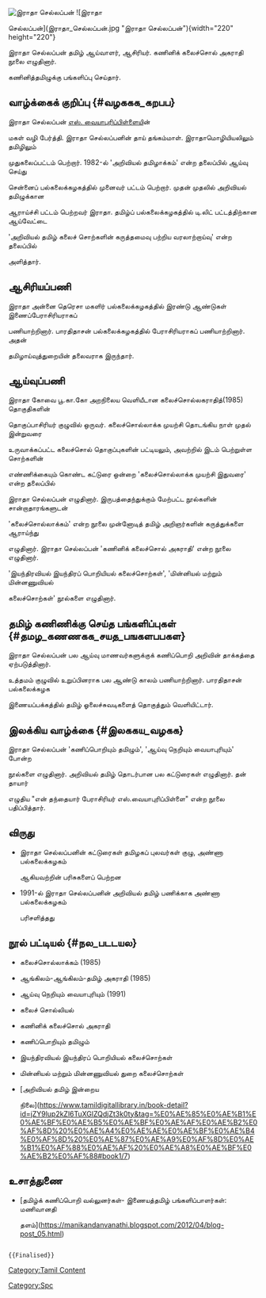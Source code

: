 ![இராதா செல்லப்பன்](இராதா_செல்லப்பன்1.png "இராதா செல்லப்பன்") ![இராதா
செல்லப்பன்](இராதா_செல்லப்பன்.jpg "இராதா செல்லப்பன்"){width="220" height="220"}
இராதா செல்லப்பன் தமிழ் ஆய்வாளர், ஆசிரியர். கணினிக் கலைச்சொல் அகராதி நூலை எழுதினார்.
கணினித்தமிழுக்கு பங்களிப்பு செய்தார்.

## வாழ்க்கைக் குறிப்பு {#வழககக_கறபப}

இராதா செல்லப்பன் [எஸ். வையாபுரிப்பிள்ளைய](எஸ்._வையாபுரிப்_பிள்ளை "wikilink")ின்
மகள் வழி பேர்த்தி. இராதா செல்லப்பனின் தாய் தங்கம்மாள். இராதாமொழியியலிலும் தமிழிலும்
முதுகலைப்பட்டம் பெற்றார். 1982-ல் \'அறிவியல் தமிழாக்கம்\' என்ற தலைப்பில் ஆய்வு செய்து
சென்னைப் பல்கலைக்கழகத்தில் முனைவர் பட்டம் பெற்றார். முதன் முதலில் அறிவியல் தமிழுக்கான
ஆராய்ச்சி பட்டம் பெற்றவர் இராதா. தமிழ்ப் பல்கலைக்கழகத்தில் டி.லிட் பட்டத்திற்கான ஆய்வேட்டை
\'அறிவியல் தமிழ் கலைச் சொற்களின் கருத்தமைவு பற்றிய வரலாற்றாய்வு\' என்ற தலைப்பில்
அளித்தார்.

## ஆசிரியப்பணி

இராதா அன்னை தெரெசா மகளிர் பல்கலைக்கழகத்தில் இரண்டு ஆண்டுகள் இணைப்பேராசிரியராகப்
பணியாற்றினார். பாரதிதாசன் பல்கலைக்கழகத்தில் பேராசிரியராகப் பணியாற்றினார். அதன்
தமிழாய்வுத்துறையின் தலைவராக இருந்தார்.

## ஆய்வுப்பணி

இராதா கோவை பூ.கா.கோ அறநிலைய வெளியீடான கலைச்சொல்லகராதித்(1985) தொகுதிகளின்
தொகுப்பாசிரியர் குழுவில் ஒருவர். கலைச்சொல்லாக்க முயற்சி தொடங்கிய நாள் முதல் இன்றுவரை
உருவாக்கப்பட்ட கலைச்சொல் தொகுப்புகளின் பட்டியலும், அவற்றில் இடம் பெற்றுள்ள சொற்களின்
எண்ணிக்கையும் கொண்ட கட்டுரை ஒன்றை \'கலைச்சொல்லாக்க முயற்சி இதுவரை\' என்ற தலைப்பில்
இராதா செல்லப்பன் எழுதினார். இருபத்தைந்துக்கும் மேற்பட்ட நூல்களின் சான்றாதாரங்களுடன்
\'கலைச்சொல்லாக்கம்\' என்ற நூலை முன்னோடித் தமிழ் அறிஞர்களின் கருத்துக்களை ஆராய்ந்து
எழுதினார். இராதா செல்லப்பன் \'கணினிக் கலைச்சொல் அகராதி\' என்ற நூலை எழுதினார்.
\'இயந்திரவியல் இயந்திரப் பொறியியல் கலைச்சொற்கள்\', \'மின்னியல் மற்றும் மின்னணுவியல்
கலைச்சொற்கள்\' நூல்களை எழுதினார்.

## தமிழ் கணிணிக்கு செய்த பங்களிப்புகள் {#தமழ_கணணகக_சயத_பஙகளபபகள}

இராதா செல்லப்பன் பல ஆய்வு மாணவர்களுக்குக் கணிப்பொறி அறிவின் தாக்கத்தை ஏற்படுத்தினார்.
உத்தமம் குழுவில் உறுப்பினராக பல ஆண்டு காலம் பணியாற்றினார். பாரதிதாசன் பல்கலைக்கழக
இணையப்பக்கத்தில் தமிழ் ஓலைச்சுவடிகளைத் தொகுத்தும் வெளியிட்டார்.

## இலக்கிய வாழ்க்கை {#இலககய_வழகக}

இராதா செல்லப்பன் \'கணிப்பொறியும் தமிழும்\', \'ஆய்வு நெறியும் வையாபுரியும்\' போன்ற
நூல்களை எழுதினார். அறிவியல் தமிழ் தொடர்பான பல கட்டுரைகள் எழுதினார். தன் தாயார்
எழுதிய "என் தந்தையார் பேராசிரியர் எஸ்.வையாபுரிப்பிள்ளை" என்ற நூலை பதிப்பித்தார்.

## விருது

-   இராதா செல்லப்பனின் கட்டுரைகள் தமிழகப் புலவர்கள் குழு, அண்ணா பல்கலைக்கழகம்
    ஆகியவற்றின் பரிசுகளைப் பெற்றன
-   1991-ல் இராதா செல்லப்பனின் அறிவியல் தமிழ் பணிக்காக அண்ணா பல்கலைக்கழகம்
    பரிசளித்தது

## நூல் பட்டியல் {#நல_படடயல}

-   கலைச்சொல்லாக்கம் (1985)
-   ஆங்கிலம்-ஆங்கிலம்-தமிழ் அகராதி (1985)
-   ஆய்வு நெறியும் வையாபுரியும் (1991)
-   கலைச் சொல்லியல்
-   கணினிக் கலைச்சொல் அகராதி
-   கணிப்பொறியும் தமிழும்
-   இயந்திரவியல் இயந்திரப் பொறியியல் கலைச்சொற்கள்
-   மின்னியல் மற்றும் மின்னணுவியல் துறை கலைச்சொற்கள்
-   [அறிவியல் தமிழ் இன்றைய
    நிலை](https://www.tamildigitallibrary.in/book-detail?id=jZY9lup2kZl6TuXGlZQdjZt3k0ty&tag=%E0%AE%85%E0%AE%B1%E0%AE%BF%E0%AE%B5%E0%AE%BF%E0%AE%AF%E0%AE%B2%E0%AF%8D%20%E0%AE%A4%E0%AE%AE%E0%AE%BF%E0%AE%B4%E0%AF%8D%20%E0%AE%87%E0%AE%A9%E0%AF%8D%E0%AE%B1%E0%AF%88%E0%AE%AF%20%E0%AE%A8%E0%AE%BF%E0%AE%B2%E0%AF%88#book1/7)

## உசாத்துணை

-   [தமிழ்க் கணிப்பொறி வல்லுனர்கள்- இணையத்தமிழ் பங்களிப்பாளர்கள்: மணிவானதி
    தளம்](https://manikandanvanathi.blogspot.com/2012/04/blog-post_05.html)

```{=mediawiki}
{{Finalised}}
```
[Category:Tamil Content](Category:Tamil_Content "wikilink")
[Category:Spc](Category:Spc "wikilink")
